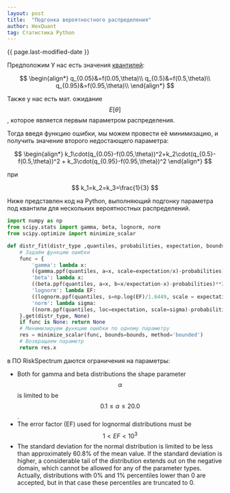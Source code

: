 ```yaml
---
layout: post
title:  "Подгонка вероятностного распределения"
author: HexQuant
tag: Статистика Python
---
```


{{ page.last-modified-date }}

<!-- Mathjax Support -->
<script type="text/javascript" async
  src="https://cdn.mathjax.org/mathjax/latest/MathJax.js?config=TeX-MML-AM_CHTML">
</script>

Предположим У нас есть значения [квантилей](https://ru.wikipedia.org/wiki/Квантиль):

$$
\begin{align*}
q_{0.05}&=f(0.05,\theta)\\
q_{0.5}&=f(0.5,\theta)\\
q_{0.95}&=f(0.95,\theta)\\
\end{align*}
$$

Также у нас есть мат. ожидание $$ E[\theta] $$, которое является первым параметром распределения.

Тогда введя функцию ошибки, мы можем провести её минимизацию, и получить значение второго недостающего параметра:

$$
\begin{align*}
k_1\cdot(q_{0.05}-f(0.05,\theta))^2+k_2\cdot(q_{0.5}-f(0.5,\theta))^2 + k_3\cdot(q_{0.95}-f(0.95,\theta))^2 
\end{align*}
$$

при

$$ k_1=k_2=k_3=\frac{1}{3} $$

Ниже представлен код на Python, выполняющий подгонку параметра под квантили для нескольких вероятностных распределений. 
```python
import numpy as np
from scipy.stats import gamma, beta, lognorm, norm
from scipy.optimize import minimize_scalar

def distr_fit(distr_type ,quantiles, probabilities, expectation, bounds=np.array([10*-3, 10**3])):
    # Задаём функцию ошибки
    func = {
        'gamma': lambda x: 
        ((gamma.ppf(quantiles, a=x, scale=expectation/x)-probabilities)**2).sum(),
        'beta': lambda x: 
        ((beta.ppf(quantiles, a=x, b=x/expectation-x)-probabilities)**2).sum(),
        'lognorm': lambda EF: 
        ((lognorm.ppf(quantiles, s=np.log(EF)/1.6449, scale = expectation)-probabilities)**2).sum(),
        'norm': lambda sigma: 
        ((norm.ppf(quantiles, loc=expectation, scale=sigma)-probabilities)**2).sum()
    }.get(distr_type, None)
    if func is None: return None
    # Минимизируем функцию ошибки по одному параметру
    res = minimize_scalar(func, bounds=bounds, method='bounded')
    # Возвращаем параметр
    return res.x
```
в ПО RiskSpectrum даются ограничения на параметры:
* Both for gamma and beta distributions the shape parameter $$ \alpha $$ is limited to be $$ 0.1 \leq \alpha \leq 20.0 $$.
* The error factor (EF) used for lognormal distributions must be $$ 1 < EF < 10^3 $$
* The standard deviation for the normal distribution is limited to be less than approximately 60.8% of the mean value. If the standard deviation is higher, a considerable tail of the distribution extends out on the negative domain, which cannot be allowed for any of the parameter types. Actually, distributions with 0% and 1% percentiles lower than 0 are accepted, but in that case these percentiles are truncated to 0.
